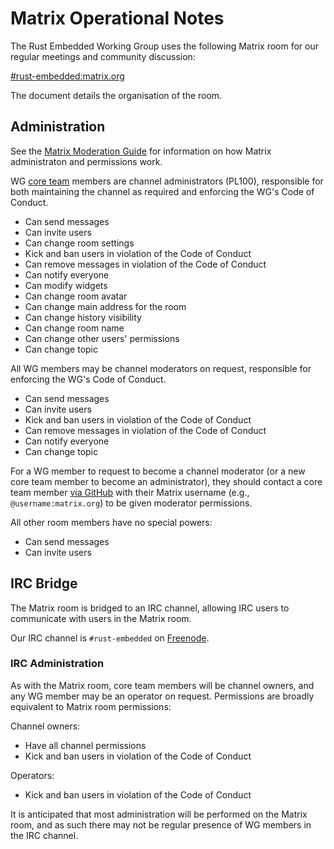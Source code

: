 # Matrix Operational Notes

The Rust Embedded Working Group uses the following Matrix room for our regular
meetings and community discussion:

[#rust-embedded:matrix.org](https://matrix.to/#/!BHcierreUuwCMxVqOf:matrix.org)

The document details the organisation of the room.

## Administration

See the [Matrix Moderation Guide](https://matrix.org/docs/guides/moderation)
for information on how Matrix administraton and permissions work.

WG [core team](https://github.com/orgs/rust-embedded/teams/core) members are
channel administrators (PL100), responsible for both maintaining the channel as
required and enforcing the WG's Code of Conduct.

* Can send messages
* Can invite users
* Can change room settings
* Kick and ban users in violation of the Code of Conduct
* Can remove messages in violation of the Code of Conduct
* Can notify everyone
* Can modify widgets
* Can change room avatar
* Can change main address for the room
* Can change history visibility
* Can change room name
* Can change other users' permissions
* Can change topic

All WG members may be channel moderators on request, responsible for enforcing
the WG's Code of Conduct.

* Can send messages
* Can invite users
* Kick and ban users in violation of the Code of Conduct
* Can remove messages in violation of the Code of Conduct
* Can notify everyone
* Can change topic

For a WG member to request to become a channel moderator (or a new core team
member to become an administrator), they should contact a core team member
[via GitHub](https://github.com/orgs/rust-embedded/teams/core) with their
Matrix username (e.g., `@username:matrix.org`) to be given moderator
permissions.

All other room members have no special powers:

* Can send messages
* Can invite users

## IRC Bridge

The Matrix room is bridged to an IRC channel, allowing IRC users to communicate
with users in the Matrix room.

Our IRC channel is `#rust-embedded` on [Freenode](https://freenode.net).

### IRC Administration

As with the Matrix room, core team members will be channel owners, and any WG
member may be an operator on request. Permissions are broadly equivalent to
Matrix room permissions:

Channel owners:
* Have all channel permissions
* Kick and ban users in violation of the Code of Conduct

Operators:
* Kick and ban users in violation of the Code of Conduct

It is anticipated that most administration will be performed on the Matrix
room, and as such there may not be regular presence of WG members in the IRC
channel.
